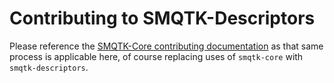 Contributing to SMQTK-Descriptors
=================================

Please reference the [SMQTK-Core contributing documentation](https://github.com/Kitware/SMQTK-Core/blob/master/CONTRIBUTING.md)
as that same process is applicable here, of course replacing uses of `smqtk-core` with
`smqtk-descriptors`.
